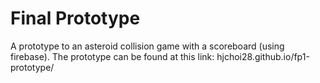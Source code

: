# Final Prototype

A prototype to an asteroid collision game with a scoreboard (using firebase). The prototype can be found at this link: hjchoi28.github.io/fp1-prototype/
